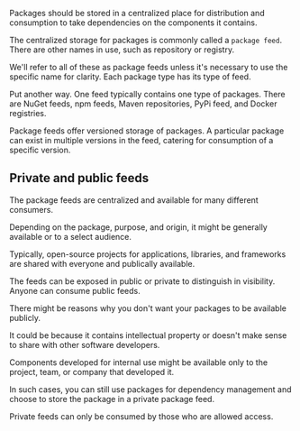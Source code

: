 Packages should be stored in a centralized place for distribution and consumption to take dependencies on the components it contains.

The centralized storage for packages is commonly called a `package feed`. There are other names in use, such as repository or registry.

We'll refer to all of these as package feeds unless it's necessary to use the specific name for clarity. Each package type has its type of feed.

Put another way. One feed typically contains one type of packages. There are NuGet feeds, npm feeds, Maven repositories, PyPi feed, and Docker registries.

Package feeds offer versioned storage of packages. A particular package can exist in multiple versions in the feed, catering for consumption of a specific version.

## Private and public feeds

The package feeds are centralized and available for many different consumers.

Depending on the package, purpose, and origin, it might be generally available or to a select audience.

Typically, open-source projects for applications, libraries, and frameworks are shared with everyone and publically available.

The feeds can be exposed in public or private to distinguish in visibility. Anyone can consume public feeds.

There might be reasons why you don't want your packages to be available publicly.

It could be because it contains intellectual property or doesn't make sense to share with other software developers.

Components developed for internal use might be available only to the project, team, or company that developed it.

In such cases, you can still use packages for dependency management and choose to store the package in a private package feed.

Private feeds can only be consumed by those who are allowed access.
